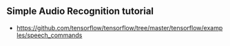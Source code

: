 ## Simple Audio Recognition tutorial
- https://github.com/tensorflow/tensorflow/tree/master/tensorflow/examples/speech_commands
